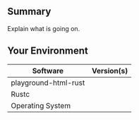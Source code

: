 ## Summary
Explain what is going on.

## Your Environment
| Software         | Version(s) |
| ---------------- | ---------- |
| playground-html-rust      |
| Rustc            |
| Operating System |
